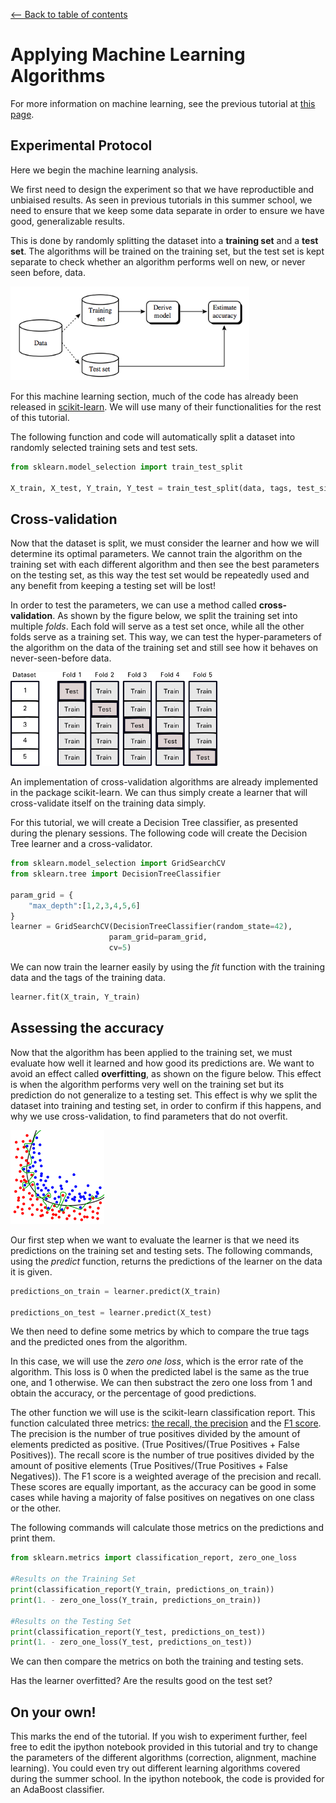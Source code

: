 <a href="../../#table-of-contents"><-- Back to table of contents</a>

# Applying Machine Learning Algorithms

For more information on machine learning, see the previous tutorial at [this page](https://aldro61.github.io/microbiome-summer-school-2017/).

## Experimental Protocol

Here we begin the machine learning analysis.

We first need to design the experiment so that we have reproductible and unbiaised results.
As seen in previous tutorials in this summer school, we need to ensure that we keep some data separate in order to ensure we have good, generalizable results.

This is done by randomly splitting the dataset into a **training set** and a **test set**.
The algorithms will be trained on the training set, but the test set is kept separate to check whether an algorithm performs well on new, or never seen before, data.

<img src="figures/train_test_sets.png" height="150" />

For this machine learning section, much of the code has already been released in [scikit-learn](http://scikit-learn.org/stable/).
We will use many of their functionalities for the rest of this tutorial.

The following function and code will automatically split a dataset into randomly selected training sets and test sets.

```python
from sklearn.model_selection import train_test_split

X_train, X_test, Y_train, Y_test = train_test_split(data, tags, test_size=0.25, random_state=42)
```

## Cross-validation

Now that the dataset is split, we must consider the learner and how we will  determine its optimal parameters.
We cannot train the algorithm on the training set with each different algorithm and then see the best parameters on the testing set, as this way the test set would be repeatedly used and any benefit from keeping a testing set will be lost!

In order to test the parameters, we can use a method called **cross-validation**.
As shown by the figure below, we split the training set into multiple *folds*.
Each fold will serve as a test set once, while all the other folds serve as a training set.
This way, we can test the hyper-parameters of the algorithm on the data of the training set and still see how it behaves on never-seen-before data.

<img src="figures/cross_validation.png" height="150" />

An implementation of cross-validation algorithms are already implemented in the package scikit-learn.
We can thus simply create a learner that will cross-validate itself on the training data simply.

For this tutorial, we will create a Decision Tree classifier, as presented during the plenary sessions.
The following code will create the Decision Tree learner and a cross-validator.

```python
from sklearn.model_selection import GridSearchCV
from sklearn.tree import DecisionTreeClassifier

param_grid = {
    "max_depth":[1,2,3,4,5,6]
}
learner = GridSearchCV(DecisionTreeClassifier(random_state=42),
                      param_grid=param_grid,
                      cv=5)
```

We can now train the learner easily by using the *fit* function with the training data and the tags of the training data.

```python
learner.fit(X_train, Y_train)
```

## Assessing the accuracy

Now that the algorithm has been applied to the training set, we must evaluate how well it learned and how good its predictions are.
We want to avoid an effect called **overfitting**, as shown on the figure below.
This effect is when the algorithm performs very well on the training set but its prediction do not generalize to a testing set.
This effect is why we split the dataset into training and testing set, in order to confirm if this happens, and why we use cross-validation, to find parameters that do not overfit.

<img src="figures/overfitting.png" height="150" />

Our first step when we want to evaluate the learner is that we need its predictions on the training set and testing sets.
The following commands, using the *predict* function, returns the predictions of the learner on the data it is given.

```python
predictions_on_train = learner.predict(X_train)

predictions_on_test = learner.predict(X_test)
```
We then need to define some metrics by which to compare the true tags and the predicted ones from the algorithm.

In this case, we will use the *zero one loss*, which is the error rate of the algorithm.
This loss is 0 when the predicted label is the same as the true one, and 1 otherwise.
We can then substract the zero one loss from 1 and obtain the accuracy, or the percentage of good predictions.

The other function we will use is the scikit-learn classification report.
This function calculated three metrics: [the recall, the precision](https://en.wikipedia.org/wiki/Precision_and_recall) and the [F1 score](https://en.wikipedia.org/wiki/F1_score).
The precision is the number of true positives divided by the amount of elements predicted as positive. (True Positives/(True Positives + False Positives)).
The recall score is the number of true positives divided by the amount of positive elements (True Positives/(True Positives + False Negatives)).
The F1 score is a weighted average of the precision and recall.
These scores are equally important, as the accuracy can be good in some cases while having a majority of false positives on negatives on one class or the other.

The following commands will calculate those metrics on the predictions and print them.

```python
from sklearn.metrics import classification_report, zero_one_loss

#Results on the Training Set
print(classification_report(Y_train, predictions_on_train))
print(1. - zero_one_loss(Y_train, predictions_on_train))

#Results on the Testing Set
print(classification_report(Y_test, predictions_on_test))
print(1. - zero_one_loss(Y_test, predictions_on_test))
```

We can then compare the metrics on both the training and testing sets.

Has the learner overfitted?
Are the results good on the test set?

## On your own!

This marks the end of the tutorial. 
If you wish to experiment further, feel free to edit the ipython notebook provided in this tutorial and try to change the parameters of the different algorithms (correction, alignment, machine learning).
You could even try out different learning algorithms covered during the summer school.
In the ipython notebook, the code is provided for an AdaBoost classifier.

